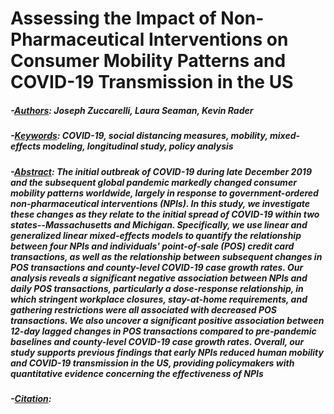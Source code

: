 # Assessing the Impact of Non-Pharmaceutical Interventions on Consumer Mobility Patterns and COVID-19 Transmission in the US

##### -<ins>Authors</ins>: Joseph Zuccarelli, Laura Seaman, Kevin Rader
##### -<ins>Keywords</ins>: COVID-19, social distancing measures, mobility, mixed-effects modeling, longitudinal study, policy analysis
##### -<ins>Abstract</ins>: The initial outbreak of COVID-19 during late December 2019 and the subsequent global pandemic markedly changed consumer mobility patterns worldwide, largely in response to government-ordered non-pharmaceutical interventions (NPIs). In this study, we investigate these changes as they relate to the initial spread of COVID-19 within two states--Massachusetts and Michigan. Specifically, we use linear and generalized linear mixed-effects models to quantify the relationship between four NPIs and individuals' point-of-sale (POS) credit card transactions, as well as the relationship between subsequent changes in POS transactions and county-level COVID-19 case growth rates. Our analysis reveals a significant negative association between NPIs and daily POS transactions, particularly a dose-response relationship, in which stringent workplace closures, stay-at-home requirements, and gathering restrictions were all associated with decreased POS transactions. We also uncover a significant positive association between 12-day lagged changes in POS transactions compared to pre-pandemic baselines and county-level COVID-19 case growth rates. Overall, our study supports previous findings that early NPIs reduced human mobility and COVID-19 transmission in the US, providing policymakers with quantitative evidence concerning the effectiveness of NPIs
##### -<ins>Citation</ins>: 
